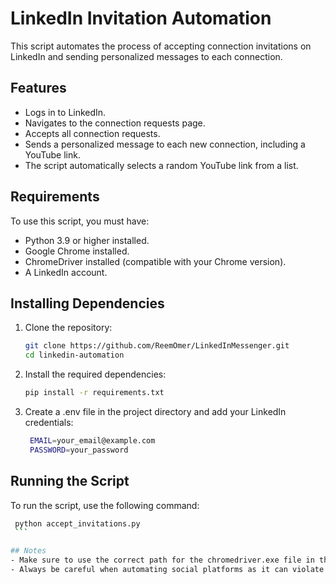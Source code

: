 # LinkedIn Invitation Automation

This script automates the process of accepting connection invitations on LinkedIn and sending personalized messages to each connection.

## Features

- Logs in to LinkedIn.
- Navigates to the connection requests page.
- Accepts all connection requests.
- Sends a personalized message to each new connection, including a YouTube link.
- The script automatically selects a random YouTube link from a list.

## Requirements

To use this script, you must have:

- Python 3.9 or higher installed.
- Google Chrome installed.
- ChromeDriver installed (compatible with your Chrome version).
- A LinkedIn account.

## Installing Dependencies

1. Clone the repository:
   ```bash
   git clone https://github.com/ReemOmer/LinkedInMessenger.git
   cd linkedin-automation
    ```

2. Install the required dependencies:
   ```bash
   pip install -r requirements.txt
    ```

3. Create a .env file in the project directory and add your LinkedIn credentials:
   ```bash
    EMAIL=your_email@example.com
    PASSWORD=your_password
    ```

## Running the Script
To run the script, use the following command:
   ```bash
    python accept_invitations.py
    ```

## Notes
- Make sure to use the correct path for the chromedriver.exe file in the script.
- Always be careful when automating social platforms as it can violate their terms of service. Use this script responsibly.    
